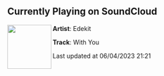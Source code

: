 ## Currently Playing on SoundCloud

[<img align="left" width="100" src="https://i1.sndcdn.com/artworks-YJI2ST2YzwXkui1A-NgzmoA-t500x500.jpg">](https://soundcloud.com/edekit/with-you)

**Artist**: Edekit 

**Track**: With You

Last updated at 06/04/2023 21:21
